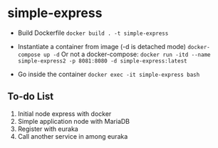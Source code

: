 # simple-express

- Build Dockerfile
  `docker build . -t simple-express`

- Instantiate a container from image (-d is detached mode)
  `docker-compose up -d`
  Or not a docker-compose: `docker run -itd --name simple-express2 -p 8081:8080 -d simple-express:latest`

- Go inside the container
  `docker exec -it simple-express bash`

## To-do List

1. Initial node express with docker
2. Simple application node with MariaDB
3. Register with euraka
4. Call another service in among euraka
